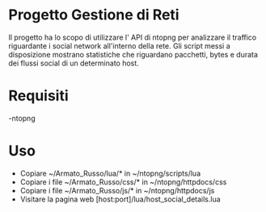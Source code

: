 # Progetto Gestione di Reti
Il progetto ha lo scopo di utilizzare l' API di ntopng per analizzare il traffico riguardante i social network all'interno della rete. Gli script messi a disposizione mostrano statistiche che riguardano pacchetti, bytes e durata dei flussi social di un determinato host.
# Requisiti
-ntopng
# Uso
- Copiare ~/Armato_Russo/lua/* in ~/ntopng/scripts/lua
- Copiare i file ~/Armato_Russo/css/* in ~/ntopng/httpdocs/css
- Copiare i file ~/Armato_Russo/js/* in ~/ntopng/httpdocs/js
- Visitare la pagina web [host:port]/lua/host_social_details.lua
